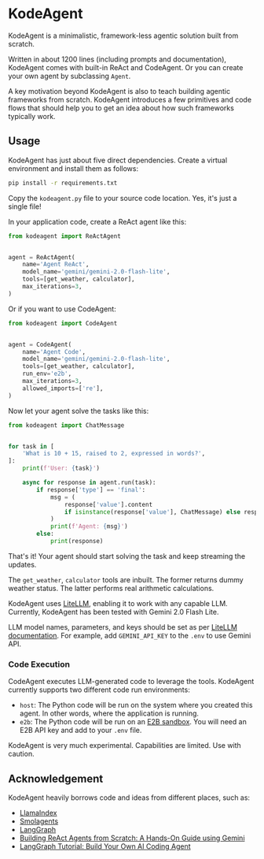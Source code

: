 # KodeAgent

KodeAgent is a minimalistic, framework-less agentic solution built from scratch.

Written in about 1200 lines (including prompts and documentation), KodeAgent comes with built-in ReAct and CodeAgent. Or you can create your own agent by subclassing `Agent`.

A key motivation beyond KodeAgent is also to teach building agentic frameworks from scratch. KodeAgent introduces a few primitives and code flows that should help you to get an idea about how such frameworks typically work. 


## Usage

KodeAgent has just about five direct dependencies. Create a virtual environment and install them as follows:
```bash
pip install -r requirements.txt
```

Copy the `kodeagent.py` file to your source code location. Yes, it's just a single file!

In your application code, create a ReAct agent like this:
```python
from kodeagent import ReActAgent


agent = ReActAgent(
    name='Agent ReAct',
    model_name='gemini/gemini-2.0-flash-lite',
    tools=[get_weather, calculator],
    max_iterations=3,
)
```

Or if you want to use CodeAgent:
```python
from kodeagent import CodeAgent


agent = CodeAgent(
    name='Agent Code',
    model_name='gemini/gemini-2.0-flash-lite',
    tools=[get_weather, calculator],
    run_env='e2b',
    max_iterations=3,
    allowed_imports=['re'],
)
```

Now let your agent solve the tasks like this:
```python
from kodeagent import ChatMessage


for task in [
    'What is 10 + 15, raised to 2, expressed in words?',
]:
    print(f'User: {task}')

    async for response in agent.run(task):
        if response['type'] == 'final':
            msg = (
                response['value'].content
                if isinstance(response['value'], ChatMessage) else response['value']
            )
            print(f'Agent: {msg}')
        else:
            print(response)
```

That's it! Your agent should start solving the task and keep streaming the updates.

The `get_weather`, `calculator` tools are inbuilt. The former returns dummy weather status. The latter performs real arithmetic calculations.

KodeAgent uses [LiteLLM](https://github.com/BerriAI/litellm), enabling it to work with any capable LLM. Currently, KodeAgent has been tested with Gemini 2.0 Flash Lite.

LLM model names, parameters, and keys should be set as per [LiteLLM documentation](https://docs.litellm.ai/docs/set_keys). For example, add `GEMINI_API_KEY` to the `.env` to use Gemini API.

### Code Execution

CodeAgent executes LLM-generated code to leverage the tools. KodeAgent currently supports two different code run environments:
- `host`: The Python code will be run on the system where you created this agent. In other words, where the application is running.
- `e2b`:  The Python code will be run on an [E2B sandbox](https://e2b.dev/). You will need an E2B API key and add to your `.env` file.

KodeAgent is very much experimental. Capabilities are limited. Use with caution.


## Acknowledgement

KodeAgent heavily borrows code and ideas from different places, such as:
- [LlamaIndex](https://docs.llamaindex.ai/en/stable/examples/agent/react_agent/)
- [Smolagents](https://github.com/huggingface/smolagents/tree/main)
- [LangGraph](https://github.com/langchain-ai/langgraph)
- [Building ReAct Agents from Scratch: A Hands-On Guide using Gemini](https://medium.com/google-cloud/building-react-agents-from-scratch-a-hands-on-guide-using-gemini-ffe4621d90ae)
- [LangGraph Tutorial: Build Your Own AI Coding Agent](https://medium.com/@mariumaslam499/build-your-own-ai-coding-agent-with-langgraph-040644343e73)

